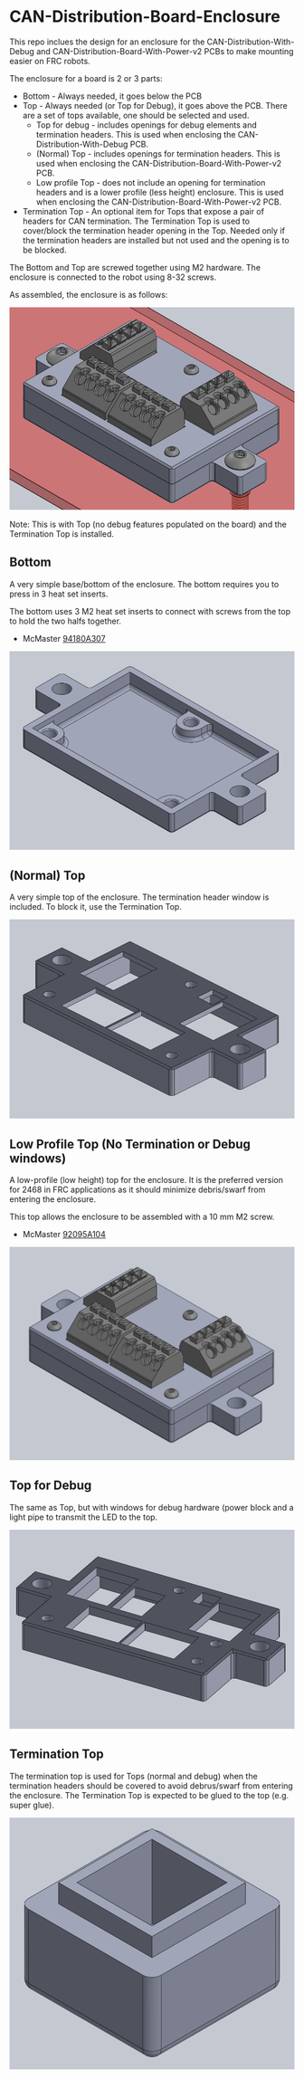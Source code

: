 # CAN-Distribution-Board-Enclosure

This repo inclues the design for an enclosure for the CAN-Distribution-With-Debug
and CAN-Distribution-Board-With-Power-v2 PCBs to make mounting easier on FRC robots.

The enclosure for a board is 2 or 3 parts:
- Bottom - Always needed, it goes below the PCB
- Top - Always needed (or Top for Debug), it goes above the PCB.  There are a set of
tops available, one should be selected and used.
  - Top for debug - includes openings for debug elements and termination headers.
This is used when enclosing the CAN-Distribution-With-Debug PCB.
  - (Normal) Top - includes openings for termination headers.
This is used when enclosing the CAN-Distribution-Board-With-Power-v2 PCB.
  - Low profile Top - does not include an opening for termination headers and is a lower
profile (less height) enclosure. This is used when enclosing the
CAN-Distribution-Board-With-Power-v2 PCB.
- Termination Top - An optional item for Tops that expose a pair of headers for CAN
termination.  The Termination Top is used to cover/block the termination header opening
in the Top. Needed only if the termination headers are installed but not used
and the opening is to be blocked.

The Bottom and Top are screwed together using M2 hardware.  The enclosure is connected
to the robot using 8-32 screws.

As assembled, the enclosure is as follows:

![alt text](https://github.com/2468shrm/CAN-Distribution-Board-Enclosure/blob/main/IMAGES/Assembly.png?raw=true)

Note: This is with Top (no debug features populated on the board) and the Termination Top
is installed.

## Bottom

A very simple base/bottom of the enclosure.  The bottom requires you to press in 3
heat set inserts.

The bottom uses 3 M2 heat set inserts to connect with screws from the top to hold the
two halfs together.
- McMaster [94180A307](https://www.mcmaster.com/catalog/94180A307)


![alt text](https://github.com/2468shrm/CAN-Distribution-Board-Enclosure/blob/main/IMAGES/Bottom.png?raw=true)

## (Normal) Top

A very simple top of the enclosure. The termination header window is included. To block it,
use the Termination Top.

![alt text](https://github.com/2468shrm/CAN-Distribution-Board-Enclosure/blob/main/IMAGES/Top.png?raw=true)


## Low Profile Top (No Termination or Debug windows)

A low-profile (low height) top for the enclosure. It is the preferred version for 2468 in
FRC applications as it should minimize debris/swarf from entering the enclosure.

This top allows the enclosure to be assembled with a 10 mm M2 screw.
- McMaster [92095A104](https://www.mcmaster.com/catalog/92095A104)

![alt text](https://github.com/2468shrm/CAN-Distribution-Board-Enclosure/blob/main/IMAGES/WithLowProfileTop.png?raw=true)

## Top for Debug

The same as Top, but with windows for debug hardware (power block and a light pipe to
transmit the LED to the top.

![alt text](https://github.com/2468shrm/CAN-Distribution-Board-Enclosure/blob/main/IMAGES/Top%20for%20Debug.png?raw=true)

## Termination Top

The termination top is used for Tops (normal and debug) when the termination headers should
be covered to avoid debrus/swarf from entering the enclosure.  The Termination Top is
expected to be glued to the top (e.g. super glue).

![alt text](https://github.com/2468shrm/CAN-Distribution-Board-Enclosure/blob/main/IMAGES/Termination%20Top.png?raw=true)

